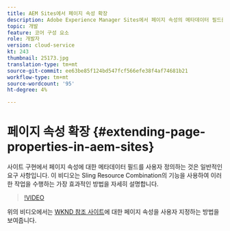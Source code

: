 ```yaml
---
title: AEM Sites에서 페이지 속성 확장
description: Adobe Experience Manager Sites에서 페이지 속성의 메타데이터 필드를 확장하는 방법을 알아봅니다. 이 비디오는 Sling Resource Combination의 기능을 사용하여 이러한 작업을 수행하는 가장 효과적인 방법을 자세히 설명합니다.
topic: 개발
feature: 코어 구성 요소
role: 개발자
version: cloud-service
kt: 243
thumbnail: 25173.jpg
translation-type: tm+mt
source-git-commit: ee63be85f124bd547fcf566efe38f4af74681b21
workflow-type: tm+mt
source-wordcount: '95'
ht-degree: 4%

---
```



# 페이지 속성 확장 {#extending-page-properties-in-aem-sites}

사이트 구현에서 페이지 속성에 대한 메타데이터 필드를 사용자 정의하는 것은 일반적인 요구 사항입니다. 이 비디오는 Sling Resource Combination의 기능을 사용하여 이러한 작업을 수행하는 가장 효과적인 방법을 자세히 설명합니다.

>[!VIDEO](https://video.tv.adobe.com/v/25173?quality=9&learn=on)

위의 비디오에서는 [WKND 참조 사이트](https://github.com/adobe/aem-guides-wknd)에 대한 페이지 속성을 사용자 지정하는 방법을 보여줍니다.
